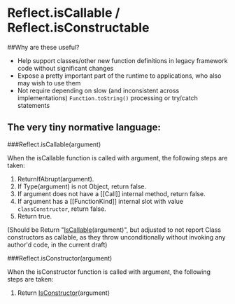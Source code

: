 Reflect.isCallable / Reflect.isConstructable
============================================

##Why are these useful?

- Help support classes/other new function definitions in legacy framework code without significant changes
- Expose a pretty important part of the runtime to applications, who also may wish to use them
- Not require depending on slow (and inconsistent across implementations) `Function.toString()` processing or try/catch statements

## The very tiny normative language:

###Reflect.isCallable(argument)

When the isCallable function is called with argument, the following steps are taken:

1. ReturnIfAbrupt(argument).
2. If Type(argument) is not Object, return false.
3. If argument does not have a [[Call]] internal method, return false.
4. If argument has a [[FunctionKind]] internal slot with value `classConstructor`, return false.
5. Return true.

(Should be Return "[IsCallable](https://people.mozilla.org/~jorendorff/es6-draft.html#sec-iscallable)(argument)", but adjusted to not report Class constructors as callable, as they throw unconditionally without invoking any author'd code, in the current draft)

###Reflect.isConstructor(argument)

When the isConstructor function is called with argument, the following steps are taken:

1. Return [IsConstructor](https://people.mozilla.org/~jorendorff/es6-draft.html#sec-isconstructor)(argument)
